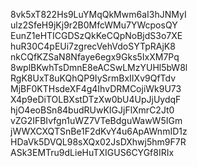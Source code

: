 8vk5xT822Hs9LuYMqQkMwm6aI3hJNMyI
ulz2SfeH9jKj9r2B0MfcWMu7YWcposQY
EunZ1eHTICGDSzQkKeCQpNoBjdS3o7XE
huR30C4pEUi7zgrecVehVdoSYTpRAjK8
nkCQfKZSaN8Nfaye6egx9Gks5IxXM7Pq
8wplBKwhTsDmnE8eACSwLMzYUHl5bW8l
RgK8UxT8uKQhQP9IySrmBxIIXv9QfTdv
MjBF0KTHsdeXF4g4IhvDRMCojiWk9U73
X4p9eDiTOLBXstDTzXw0bU4UpJjUydqF
hjO4eoBSn84budRUwKIGJjFlXmrC2Jt0
vZG2IFBIvfgn1uWZ7VTeBdguWawW5IGm
jWWXCXQTSnBe1F2dKvY4u6ApAWnmID1z
HDaVk5DVQL98sXQx02JsDXhwj5hm9F7R
ASk3EMTru9dLieHuTXIGUS6CYGf8IRIx
